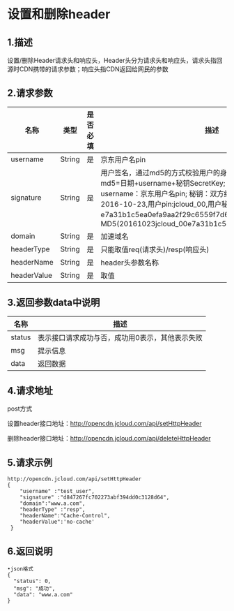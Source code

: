 # **设置和删除header**

## **1.描述**

设置/删除Header请求头和响应头，Header头分为请求头和响应头，请求头指回源时CDN携带的请求参数；响应头指CDN返回给网民的参数

## **2.请求参数**

| **名称**   | **类型** | **是否必填** | **描述**                                                     |
| ---------- | -------- | ------------ | ------------------------------------------------------------ |
| username   | String   | 是           | 京东用户名pin                                                |
| signature  | String   | 是           | 用户签名，通过md5的方式校验用户的身份信息，保障信息安全。  md5=日期+username+秘钥SecretKey; 日期：格式为 yyyymmdd; username：京东用户名pin; 秘钥：双方约定; 示例：比如当前日期2016-10-23,用户pin:jcloud_00,用户秘钥SecretKey：e7a31b1c5ea0efa9aa2f29c6559f7d61,那签名为MD5(20161023jcloud_00e7a31b1c5ea0efa9aa2f29c6559f7d61) |
| domain     | String   | 是           | 加速域名|
| headerType | String   | 是           | 只能取值req(请求头)/resp(响应头)|
| headerName | String   | 是           | header头参数名称 |
| headerValue| String   | 是           | 取值 |

## **3.返回参数data中说明**

| **名称**   | **描述** | 
| ---------- | -------- |
| status  | 表示接口请求成功与否，成功用0表示，其他表示失败  | 
| msg  | 提示信息 | 
| data | 返回数据| 

## **4.请求地址**
post方式

设置header接口地址：http://opencdn.jcloud.com/api/setHttpHeader

删除header接口地址：http://opencdn.jcloud.com/api/deleteHttpHeader

## **5.请求示例**

```
http://opencdn.jcloud.com/api/setHttpHeader
{
    "username" :"test_user",
    "signature" :"d847267fc702273abf394dd0c3128d64",
    "domain":"www.a.com",
    "headerType" :"resp",
    "headerName":"Cache-Control",
    "headerValue":'no-cache'
 }
```

## **6.返回说明**

```
•json格式
{
  "status": 0,
  "msg": "成功",
  "data": "www.a.com"
}
```
